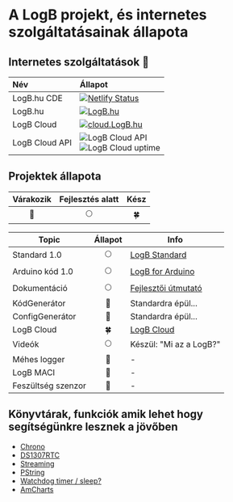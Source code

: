 # A LogB projekt, és internetes szolgáltatásainak állapota

## Internetes szolgáltatások :satellite:

| Név            | Állapot                                                                                                                                                                                                                                                                     |
| :------------- | :-------------------------------------------------------------------------------------------------------------------------------------------------------------------------------------------------------------------------------------------------------------------------- |
| LogB.hu CDE    | [![Netlify Status](https://api.netlify.com/api/v1/badges/44c85e3a-d9e6-4de0-87f5-bdd676049de0/deploy-status)](https://app.netlify.com/sites/logb/deploys)                                                                                                                   |
| LogB.hu        | [![LogB.hu](https://img.shields.io/website/https/logb.hu.svg?down_message=OFFLINE&label=LogB.hu&up_message=ONLINE)](https://LogB.hu)                                                                                                                                        |
| LogB Cloud     | [![cloud.LogB.hu](https://img.shields.io/website/https/cloud.logb.hu.svg?down_message=OFFLINE&label=cloud.LogB.hu&up_message=ONLINE)](https://cloud.LogB.hu)                                                                                                                |
| LogB Cloud API | ![LogB Cloud API](https://img.shields.io/uptimerobot/status/m782142910-e7c15f1ef2796d794be9a706.svg?label=LogB%20Cloud%20API) </br>       ![LogB Cloud uptime](https://img.shields.io/uptimerobot/ratio/m782142910-e7c15f1ef2796d794be9a706.svg?label=Cloud%20API%20uptime) |

## Projektek állapota

|  Várakozik   | Fejlesztés alatt |        Kész        |
| :----------: | :--------------: | :----------------: |
| :red_circle: |   :full_moon:    | :four_leaf_clover: |

| Topic                                        |      Állapot       | Info                                                             |
| -------------------------------------------- | :----------------: | ---------------------------------------------------------------- |
| Standard 1.0                                 |    :full_moon:     | [LogB Standard](/guide.md#logb-standard)                         |
| Arduino kód 1.0                              |    :full_moon:     | [LogB for Arduino](/guide.mda-logb-arduino-s-keretrendszere)     |
| Dokumentáció                                 |    :full_moon:     | [Fejlesztői útmutató](/guide.md#a-logb-arduino-s-keretrendszere) |
| KódGenerátor                                 |    :red_circle:    | Standardra épül...                                               |
| ConfigGenerátor                              |    :red_circle:    | Standardra épül...                                               |
| LogB Cloud  <Badge text="Beta" type="warn"/> | :four_leaf_clover: | [LogB Cloud](https://cloud.logb.hu)                              |
| Videók                                       |    :full_moon:     | Készül: "Mi az a LogB?"                                          |
| Méhes logger                                 |    :red_circle:    | -                                                                |
| LogB MACI                                    |    :red_circle:    | -                                                                |
| Feszültség szenzor                           |    :red_circle:    | -                                                                |

## Könyvtárak, funkciók amik lehet hogy segítségünkre lesznek a jövőben

- [Chrono](http://sofapirate.github.io/Chrono/)
- [DS1307RTC](https://www.pjrc.com/teensy/td_libs_DS1307RTC.html)
- [Streaming](http://arduiniana.org/libraries/streaming/)
- [PString](http://arduiniana.org/libraries/PString/)
- [Watchdog timer / sleep?](https://learn.sparkfun.com/tutorials/reducing-arduino-power-consumption/all#saving-power-with-software)
- [AmCharts](https://www.amcharts.com)